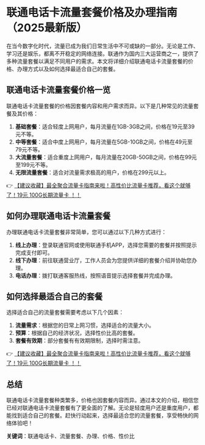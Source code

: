 # 联通电话卡流量套餐价格及办理指南（2025最新版）

在当今数字化时代，流量已成为我们日常生活中不可或缺的一部分。无论是工作、学习还是娱乐，都离不开稳定的网络连接。联通作为国内三大运营商之一，提供了多种流量套餐以满足不同用户的需求。本文将详细介绍联通电话卡流量套餐的价格、办理方式以及如何选择最适合自己的套餐。

## 联通电话卡流量套餐价格一览

联通电话卡流量套餐的价格因套餐内容和用户需求而异。以下是几种常见的流量套餐及其价格：

1. **基础套餐**：适合轻度上网用户，每月流量在1GB-3GB之间，价格在19元至39元不等。
2. **中等套餐**：适合中度上网用户，每月流量在5GB-10GB之间，价格在49元至79元不等。
3. **大流量套餐**：适合重度上网用户，每月流量在20GB-50GB之间，价格在99元至199元不等。
4. **无限流量套餐**：适合对流量需求极高的用户，价格在299元以上。

👉 [【建议收藏】最全聚合流量卡指南来啦！高性价比流量卡推荐，看这个就够了！19元 100G长期流量卡 ！！](https://bit.ly/Liuliangka)

## 如何办理联通电话卡流量套餐

办理联通电话卡流量套餐非常简单，您可以通过以下几种方式进行：

1. **线上办理**：登录联通官网或使用联通手机APP，选择您需要的套餐并按照提示完成支付即可。
2. **线下办理**：前往联通营业厅，工作人员会为您提供详细的套餐介绍并协助您办理。
3. **电话办理**：拨打联通客服热线，按照语音提示选择套餐并完成办理。

## 如何选择最适合自己的套餐

选择适合自己的流量套餐需要考虑以下几个因素：

1. **流量需求**：根据您的日常上网习惯，选择适合的流量大小。
2. **预算**：根据自己的经济状况，选择性价比高的套餐。
3. **套餐有效期**：部分套餐有有效期限制，选择时需注意。

👉 [【建议收藏】最全聚合流量卡指南来啦！高性价比流量卡推荐，看这个就够了！19元 100G长期流量卡 ！！](https://bit.ly/Liuliangka)

## 总结

联通电话卡流量套餐种类繁多，价格也因套餐内容而异。通过本文的介绍，相信您已经对联通电话卡流量套餐有了更全面的了解。无论是轻度用户还是重度用户，都能找到适合自己的套餐。赶快行动起来，选择最适合您的流量套餐，享受畅快的网络体验吧！

**关键词**：联通电话卡、流量套餐、办理、价格、性价比